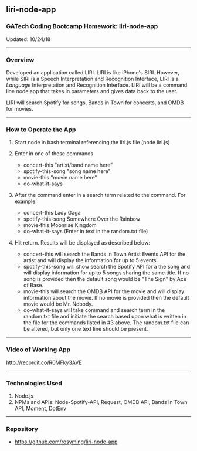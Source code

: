 ## liri-node-app
### GATech Coding Bootcamp Homework: liri-node-app
Updated: 10/24/18

- - -
### Overview
Developed an application called LIRI. LIRI is like iPhone's SIRI. However, while SIRI is a Speech Interpretation and Recognition Interface, LIRI is a _Language_ Interpretation and Recognition Interface. LIRI will be a command line node app that takes in parameters and gives data back to the user. 

LIRI will search Spotify for songs, Bands in Town for concerts, and OMDB for movies.

- - -
### How to Operate the App
1. Start node in bash terminal referencing the liri.js file (node liri.js)

2. Enter in one of these commands
    * concert-this "artist/band name here"
    * spotify-this-song "song name here"
    * movie-this "movie name here"
    * do-what-it-says

3. After the command enter in a search term related to the command. For example:
    * concert-this Lady Gaga
    * spotify-this-song Somewhere Over the Rainbow
    * movie-this Moonrise Kingdom
    * do-what-it-says (Enter in text in the random.txt file)

4. Hit return. Results will be displayed as described below:
    * concert-this will search the Bands in Town Artist Events API for the artist and will display the information for up to 5 events
    * spotify-this-song will show search the Spotify API for a the song and will display information for up to 5 songs sharing the same title. If no song is provided then the default song would be "The Sign" by Ace of Base.
    * movie-this will search the OMDB API for the movie and will display information about the movie. If no movie is provided then the default movie would be Mr. Nobody.
    * do-what-it-says will take command and search term in the random.txt file and initiate the search based upon what is written in the file for the commands listed in #3 above. The random.txt file can be altered, but only one text line should be present.

- - -
### Video of Working App
http://recordit.co/R0MFky3AVE

- - -
### Technologies Used
1. Node.js
2. NPMs and APIs: Node-Spotify-API, Request, OMDB API, Bands In Town API, Moment, DotEnv

- - -
### Repository
* https://github.com/rosyming/liri-node-app





